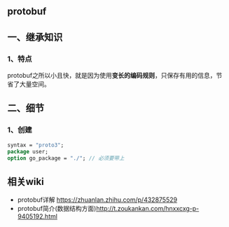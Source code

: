 ## protobuf

## 一、继承知识

### 1、特点

protobuf之所以小且快，就是因为使用**变长的编码规则**，只保存有用的信息，节省了大量空间。

## 二、细节

### 1、创建

```protobuf
syntax = "proto3";
package user;
option go_package = "./"; // 必须要带上
```

## 相关wiki

- protobuf详解 https://zhuanlan.zhihu.com/p/432875529 
- protobuf简介(数据结构方面)http://t.zoukankan.com/hnxxcxg-p-9405192.html